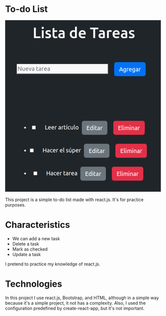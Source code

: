 # To-do List 

![to-do list](/todo-list.png)

This project is a simple to-do list made with react.js. It's  for practice purposes.

# Characteristics
* We can add a new task
* Delete a task
* Mark as checked
* Update a task

I pretend to practice my knowledge  of react.js.

# Technologies  

In this project I use react.js, Bootstrap, and HTML, although in a simple way because it's a simple project, it not has a complexity. 
Also, I used the configuration predefined by create-react-app, but it's not important. 